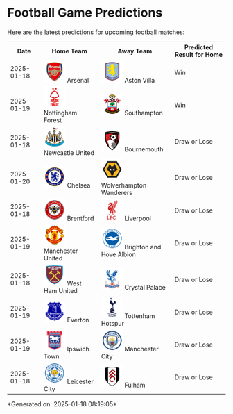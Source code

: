 # Football Game Predictions

Here are the latest predictions for upcoming football matches:

<table>
  <tr>
    <th>Date</th>
    <th>Home Team</th>
    <th>Away Team</th>
    <th>Predicted Result for Home</th>
  </tr>
  <tr>
    <td>2025-01-18</td>
    <td><img src='logos/Arsenal.svg' alt='Arsenal' width='50'> Arsenal</td>
    <td><img src='logos/AstonVilla.svg' alt='Aston Villa' width='50'> Aston Villa</td>
    <td>Win</td>
  </tr>
  <tr>
    <td>2025-01-19</td>
    <td><img src='logos/NottinghamForest.svg' alt='Nottingham Forest' width='50'> Nottingham Forest</td>
    <td><img src='logos/Southampton.svg' alt='Southampton' width='50'> Southampton</td>
    <td>Win</td>
  </tr>
  <tr>
    <td>2025-01-18</td>
    <td><img src='logos/NewcastleUnited.svg' alt='Newcastle United' width='50'> Newcastle United</td>
    <td><img src='logos/Bournemouth.svg' alt='Bournemouth' width='50'> Bournemouth</td>
    <td>Draw or Lose</td>
  </tr>
  <tr>
    <td>2025-01-20</td>
    <td><img src='logos/Chelsea.svg' alt='Chelsea' width='50'> Chelsea</td>
    <td><img src='logos/WolverhamptonWanderers.svg' alt='Wolverhampton Wanderers' width='50'> Wolverhampton Wanderers</td>
    <td>Draw or Lose</td>
  </tr>
  <tr>
    <td>2025-01-18</td>
    <td><img src='logos/Brentford.svg' alt='Brentford' width='50'> Brentford</td>
    <td><img src='logos/Liverpool.svg' alt='Liverpool' width='50'> Liverpool</td>
    <td>Draw or Lose</td>
  </tr>
  <tr>
    <td>2025-01-19</td>
    <td><img src='logos/ManchesterUnited.svg' alt='Manchester United' width='50'> Manchester United</td>
    <td><img src='logos/BrightonHoveAlbion.svg' alt='Brighton and Hove Albion' width='50'> Brighton and Hove Albion</td>
    <td>Draw or Lose</td>
  </tr>
  <tr>
    <td>2025-01-18</td>
    <td><img src='logos/WestHamUnited.svg' alt='West Ham United' width='50'> West Ham United</td>
    <td><img src='logos/CrystalPalace.svg' alt='Crystal Palace' width='50'> Crystal Palace</td>
    <td>Draw or Lose</td>
  </tr>
  <tr>
    <td>2025-01-19</td>
    <td><img src='logos/Everton.svg' alt='Everton' width='50'> Everton</td>
    <td><img src='logos/TottenhamHotspur.svg' alt='Tottenham Hotspur' width='50'> Tottenham Hotspur</td>
    <td>Draw or Lose</td>
  </tr>
  <tr>
    <td>2025-01-19</td>
    <td><img src='logos/IpswichTown.svg' alt='Ipswich Town' width='50'> Ipswich Town</td>
    <td><img src='logos/ManchesterCity.svg' alt='Manchester City' width='50'> Manchester City</td>
    <td>Draw or Lose</td>
  </tr>
  <tr>
    <td>2025-01-18</td>
    <td><img src='logos/LeicesterCity.svg' alt='Leicester City' width='50'> Leicester City</td>
    <td><img src='logos/Fulham.svg' alt='Fulham' width='50'> Fulham</td>
    <td>Draw or Lose</td>
  </tr>
</table>
*Generated on: 2025-01-18 08:19:05*

